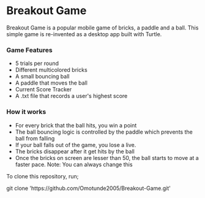 <h1>Breakout Game</h1>

<p>Breakout Game is a popular mobile game of bricks, a paddle 
and a ball. This simple game is re-invented as a desktop
app built with Turtle.
</p>


<h3>Game Features</h3>

<ul>
<li>
    5 trials per round
</li>
<li>
    Different multicolored bricks
</li>
<li>
    A small bouncing ball
</li>
<li>
   A paddle that moves the ball
</li>
<li>
    Current Score Tracker
</li>
<li>
    A .txt file that records a user's highest score
</li>
</ul>

<h3>How it works</h3>
<ul>
<li>
    For every brick that the ball hits, you win a point
</li>
<li>
    The ball bouncing logic is controlled by the paddle
which prevents the ball from falling
</li>
<li>
   If your ball falls out of the game, you lose a live.
</li>
<li>
   The bricks disappear after it get hits by the ball
</li>
<li>
   Once the bricks on screen are lesser than 50, the ball starts to move at a faster pace.
Note: You can always change this
</li>
</ul>

<p>To clone this repository, run;</p>
<p>git clone 'https://github.com/Omotunde2005/Breakout-Game.git'</p>
